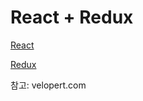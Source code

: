 # React + Redux

[React](https://github.com/lja9702/React_practice/blob/master/React.md)

[Redux](https://github.com/lja9702/React_practice/blob/master/Redux.md)

참고: velopert.com